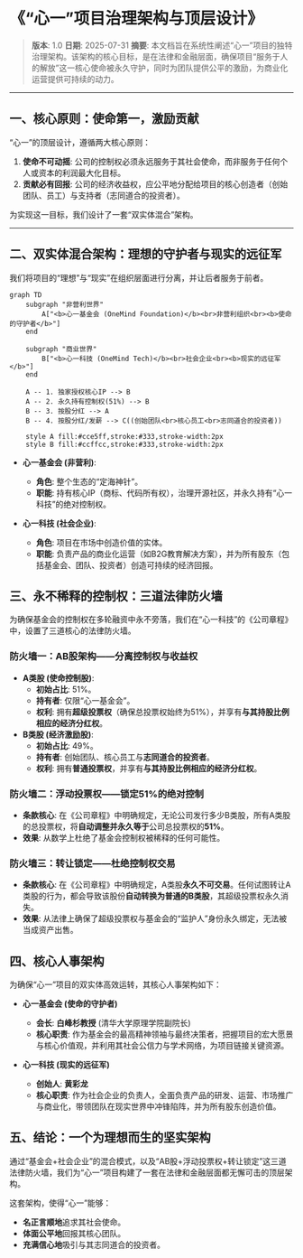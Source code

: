# 《“心一”项目治理架构与顶层设计》

> **版本**: 1.0
> **日期**: 2025-07-31
> **摘要**: 本文档旨在系统性阐述“心一”项目的独特治理架构。该架构的核心目标，是在法律和金融层面，确保项目“服务于人的解放”这一核心使命被永久守护，同时为团队提供公平的激励，为商业化运营提供可持续的动力。

---

## **一、核心原则：使命第一，激励贡献**

“心一”的顶层设计，遵循两大核心原则：

1.  **使命不可动摇**: 公司的控制权必须永远服务于其社会使命，而非服务于任何个人或资本的利润最大化目标。
2.  **贡献必有回报**: 公司的经济收益权，应公平地分配给项目的核心创造者（创始团队、员工）与支持者（志同道合的投资者）。

为实现这一目标，我们设计了一套“双实体混合”架构。

---

## **二、双实体混合架构：理想的守护者与现实的远征军**

我们将项目的“理想”与“现实”在组织层面进行分离，并让后者服务于前者。

```mermaid
graph TD
    subgraph "非营利世界"
        A["<b>心一基金会 (OneMind Foundation)</b><br>非营利组织<br><b>使命的守护者</b>"]
    end

    subgraph "商业世界"
        B["<b>心一科技 (OneMind Tech)</b><br>社会企业<br><b>现实的远征军</b>"]
    end

    A -- 1. 独家授权核心IP --> B
    A -- 2. 永久持有控制权(51%) --> B
    B -- 3. 按股分红 --> A
    B -- 4. 按股分红/发薪 --> C((创始团队<br>核心员工<br>志同道合的投资者))

    style A fill:#cce5ff,stroke:#333,stroke-width:2px
    style B fill:#ccffcc,stroke:#333,stroke-width:2px
```

*   **心一基金会 (非营利)**:
    *   **角色**: 整个生态的“定海神针”。
    *   **职能**: 持有核心IP（商标、代码所有权），治理开源社区，并永久持有“心一科技”的绝对控制权。

*   **心一科技 (社会企业)**:
    *   **角色**: 项目在市场中创造价值的实体。
    *   **职能**: 负责产品的商业化运营（如B2G教育解决方案），并为所有股东（包括基金会、团队、投资者）创造可持续的经济回报。

## **三、永不稀释的控制权：三道法律防火墙**

为确保基金会的控制权在多轮融资中永不旁落，我们在“心一科技”的《公司章程》中，设置了三道核心的法律防火墙。

### **防火墙一：AB股架构——分离控制权与收益权**

*   **A类股 (使命控制股)**:
    *   **初始占比**: 51%。
    *   **持有者**: 仅限“心一基金会”。
    *   **权利**: 拥有**超级投票权**（确保总投票权始终为51%），并享有**与其持股比例相应的经济分红权**。
*   **B类股 (经济激励股)**:
    *   **初始占比**: 49%。
    *   **持有者**: 创始团队、核心员工与**志同道合的投资者**。
    *   **权利**: 拥有**普通投票权**，并享有**与其持股比例相应的经济分红权**。

### **防火墙二：浮动投票权——锁定51%的绝对控制**

*   **条款核心**: 在《公司章程》中明确规定，无论公司发行多少B类股，所有A类股的总投票权，将**自动调整并永久等于**公司总投票权的**51%**。
*   **效果**: 从数学上杜绝了基金会控制权被稀释的任何可能性。

### **防火墙三：转让锁定——杜绝控制权交易**

*   **条款核心**: 在《公司章程》中明确规定，A类股**永久不可交易**。任何试图转让A类股的行为，都会导致该股份**自动转换为普通的B类股**，其超级投票权永久消失。
*   **效果**: 从法律上确保了超级投票权与基金会的“监护人”身份永久绑定，无法被当成资产出售。

## **四、核心人事架构**

为确保“心一”项目的双实体高效运转，其核心人事架构如下：

*   **心一基金会 (使命的守护者)**
    *   **会长**: **白峰杉教授** (清华大学原理学院副院长)
    *   **核心职责**: 作为基金会的最高精神领袖与最终决策者，把握项目的宏大愿景与核心价值观，并利用其社会公信力与学术网络，为项目链接关键资源。

*   **心一科技 (现实的远征军)**
    *   **创始人**: **黄彩龙**
    *   **核心职责**: 作为社会企业的负责人，全面负责产品的研发、运营、市场推广与商业化，带领团队在现实世界中冲锋陷阵，并为所有股东创造价值。

## **五、结论：一个为理想而生的坚实架构**

通过“基金会+社会企业”的混合模式，以及“AB股+浮动投票权+转让锁定”这三道法律防火墙，我们为“心一”项目构建了一套在法律和金融层面都无懈可击的顶层架构。

这套架构，使得“心一”能够：
*   **名正言顺地**追求其社会使命。
*   **体面公平地**回报其核心团队。
*   **充满信心地**吸引与其志同道合的投资者。